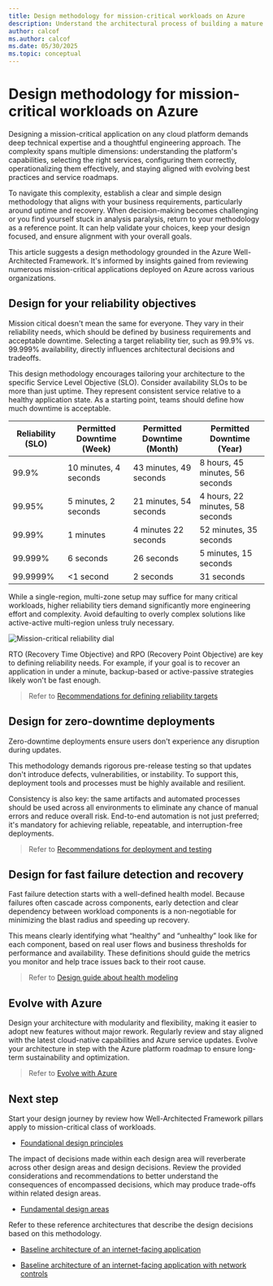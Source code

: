 ```yaml
---
title: Design methodology for mission-critical workloads on Azure
description: Understand the architectural process of building a mature mission-critical application on Microsoft Azure.
author: calcof
ms.author: calcof
ms.date: 05/30/2025
ms.topic: conceptual
---
```


# Design methodology for mission-critical workloads on Azure

Designing a mission-critical application on any cloud platform demands deep technical expertise and a thoughtful engineering approach. The complexity spans multiple dimensions: understanding the platform's capabilities, selecting the right services, configuring them correctly, operationalizing them effectively, and staying aligned with evolving best practices and service roadmaps.

To navigate this complexity, establish a clear and simple design methodology that aligns with your business requirements, particularly around uptime and recovery. When decision-making becomes challenging or you find yourself stuck in analysis paralysis, return to your methodology as a reference point. It can help validate your choices, keep your design focused, and ensure alignment with your overall goals.

This article suggests a design methodology grounded in the Azure Well-Architected Framework. It's informed by insights gained from reviewing numerous mission-critical applications deployed on Azure across various organizations.

## Design for your reliability objectives


Mission citical doesn't mean the same for everyone. They vary in their reliability needs, which should be defined by business requirements and acceptable downtime. Selecting a target reliability tier, such as 99.9% vs. 99.999% availability, directly influences architectural decisions and tradeoffs. 

This design methodology encourages tailoring your architecture to the specific Service Level Objective (SLO). Consider availability SLOs to be more than just uptime. They represent consistent service relative to a healthy application state. As a starting point, teams should define how much downtime is acceptable. 

|Reliability (SLO)|Permitted Downtime (Week)|Permitted Downtime (Month)|Permitted Downtime (Year)|
|--|--|--|--|
|99.9%|10 minutes, 4 seconds|43 minutes, 49 seconds|8 hours, 45 minutes, 56 seconds|
|99.95%|5 minutes, 2 seconds|21 minutes, 54 seconds|4 hours, 22 minutes, 58 seconds|
|99.99%|1 minutes|4 minutes 22 seconds|52 minutes, 35 seconds|
|99.999%|6 seconds|26 seconds|5 minutes, 15 seconds|
|99.9999%|<1 second|2 seconds|31 seconds|

While a single-region, multi-zone setup may suffice for many critical workloads, higher reliability tiers demand significantly more engineering effort and complexity. Avoid defaulting to overly complex solutions like active-active multi-region unless truly necessary.

![Mission-critical reliability dial](./images/mission-critical-slo.gif "Mission-critical reliability dial")

RTO (Recovery Time Objective) and RPO (Recovery Point Objective) are key to defining reliability needs. For example, if your goal is to recover an application in under a minute, backup-based or active-passive strategies likely won't be fast enough.

> Refer to [Recommendations for defining reliability targets](../reliability/metrics.md)

## Design for zero-downtime deployments

Zero-downtime deployments ensure users don't experience any disruption during updates. 

This methodology demands rigorous pre-release testing so that updates don't introduce defects, vulnerabilities, or instability. To support this, deployment tools and processes must be highly available and resilient. 

Consistency is also key: the same artifacts and automated processes should be used across all environments to eliminate any chance of manual errors and reduce overall risk. End-to-end automation is not just preferred; it's mandatory for achieving reliable, repeatable, and interruption-free deployments.

> Refer to [Recommendations for deployment and testing](./mission-critical-deployment-testing.md)

## Design for fast failure detection and recovery

Fast failure detection starts with a well-defined health model. Because failures often cascade across components, early detection and clear dependency between workload components is a non-negotiable for minimizing the blast radius and speeding up recovery.

This means clearly identifying what “healthy” and “unhealthy” look like for each component, based on real user flows and business thresholds for performance and availability. These definitions should guide the metrics you monitor and help trace issues back to their root cause. 

> Refer to [Design guide about health modeling](../design-guides/health-modeling.md)

## Evolve with Azure

Design your architecture with modularity and flexibility, making it easier to adopt new features without major rework. Regularly review and stay aligned with the latest cloud-native capabilities and Azure service updates. Evolve your architecture in step with the Azure platform roadmap to ensure long-term sustainability and optimization.

> Refer to [Evolve with Azure](/azure/architecture/guide/design-principles/design-for-evolution)

 ## Next step

Start your design journey by review how Well-Architected Framework pillars apply to mission-critical class of workloads.

- [Foundational design principles](mission-critical-design-principles.md)

The impact of decisions made within each design area will reverberate across other design areas and design decisions. Review the provided considerations and recommendations to better understand the consequences of encompassed decisions, which may produce trade-offs within related design areas. 

- [Fundamental design areas](mission-critical-overview.md#what-are-the-key-design-areas)

Refer to these reference architectures that describe the design decisions based on this methodology.

- [Baseline architecture of an internet-facing application](/azure/architecture/reference-architectures/containers/aks-mission-critical/mission-critical-intro)

- [Baseline architecture of an internet-facing application with network controls](/azure/architecture/reference-architectures/containers/aks-mission-critical/mission-critical-network-architecture)